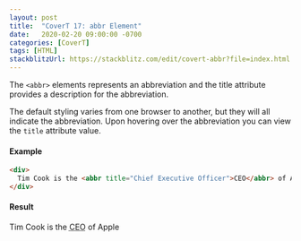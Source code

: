 ```yaml
---
layout: post
title:  "CoverT 17: abbr Element"
date:   2020-02-20 09:00:00 -0700
categories: [CoverT]
tags: [HTML]
stackblitzUrl: https://stackblitz.com/edit/covert-abbr?file=index.html
---
```


The `<abbr>` elements represents an abbreviation and the title attribute provides a description for the abbreviation.

The default styling varies from one browser to another, but they will all indicate the abbreviation. Upon hovering over the abbreviation you can view the `title` attribute value.

#### Example

```html
<div>
  Tim Cook is the <abbr title="Chief Executive Officer">CEO</abbr> of Apple
</div>
```

#### Result

<div>
	Tim Cook is the <abbr title="Chief Executive Officer">CEO</abbr> of Apple
</div>
